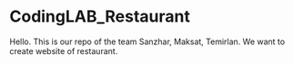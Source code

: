 # CodingLAB_Restaurant
Hello. This is our repo of the team Sanzhar, Maksat, Temirlan. We want to create website of restaurant.
